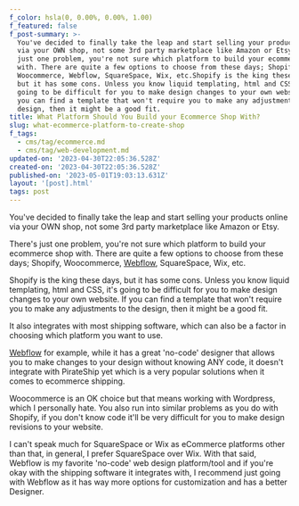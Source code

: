 ```yaml
---
f_color: hsla(0, 0.00%, 0.00%, 1.00)
f_featured: false
f_post-summary: >-
  You've decided to finally take the leap and start selling your products online
  via your OWN shop, not some 3rd party marketplace like Amazon or Etsy.There's
  just one problem, you're not sure which platform to build your ecommerce shop
  with. There are quite a few options to choose from these days; Shopify,
  Woocommerce, Webflow, SquareSpace, Wix, etc.Shopify is the king these days,
  but it has some cons. Unless you know liquid templating, html and CSS, it's
  going to be difficult for you to make design changes to your own website. If
  you can find a template that won't require you to make any adjustments to the
  design, then it might be a good fit.
title: What Platform Should You Build your Ecommerce Shop With?
slug: what-ecommerce-platform-to-create-shop
f_tags:
  - cms/tag/ecommerce.md
  - cms/tag/web-development.md
updated-on: '2023-04-30T22:05:36.528Z'
created-on: '2023-04-30T22:05:36.528Z'
published-on: '2023-05-01T19:03:13.631Z'
layout: '[post].html'
tags: post
---
```


You've decided to finally take the leap and start selling your products online via your OWN shop, not some 3rd party marketplace like Amazon or Etsy.

There's just one problem, you're not sure which platform to build your ecommerce shop with. There are quite a few options to choose from these days; Shopify, Woocommerce, [Webflow](https://webflow.grsm.io/4623107?ref=freak.marketing), SquareSpace, Wix, etc.

Shopify is the king these days, but it has some cons. Unless you know liquid templating, html and CSS, it's going to be difficult for you to make design changes to your own website. If you can find a template that won't require you to make any adjustments to the design, then it might be a good fit.

It also integrates with most shipping software, which can also be a factor in choosing which platform you want to use.

[Webflow](https://webflow.grsm.io/4623107?ref=freak.marketing) for example, while it has a great 'no-code' designer that allows you to make changes to your design without knowing ANY code, it doesn't integrate with PirateShip yet which is a very popular solutions when it comes to ecommerce shipping.

Woocommerce is an OK choice but that means working with Wordpress, which I personally hate. You also run into similar problems as you do with Shopify, if you don't know code it'll be very difficult for you to make design revisions to your website.

I can't speak much for SquareSpace or Wix as eCommerce platforms other than that, in general, I prefer SquareSpace over Wix. With that said, Webflow is my favorite 'no-code' web design platform/tool and if you're okay with the shipping software it integrates with, I recommend just going with Webflow as it has way more options for customization and has a better Designer.
